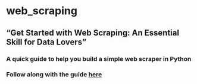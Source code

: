 # web_scraping

## “Get Started with Web Scraping: An Essential Skill for Data Lovers”

### A quick guide to help you build a simple web scraper in Python
### Follow along with the guide [here](https://medium.com/@sandeepsdfrance/get-started-with-web-scraping-an-essential-skill-for-data-lovers-459c62de42a4)
